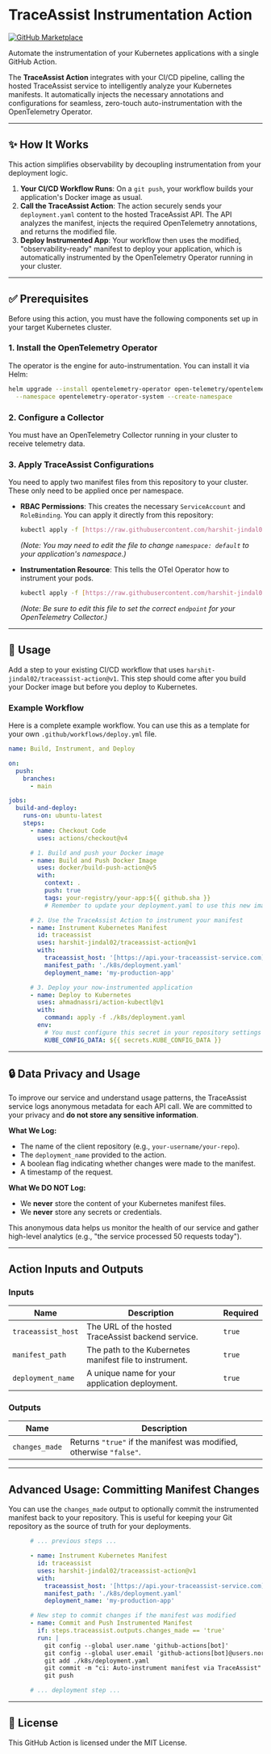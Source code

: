 # TraceAssist Instrumentation Action

[![GitHub Marketplace](https://img.shields.io/badge/Marketplace-TraceAssist%20Action-blue.svg?style=for-the-badge&logo=github)](https://github.com/marketplace/actions/traceassist-instrumentation-action)

Automate the instrumentation of your Kubernetes applications with a single GitHub Action.

The **TraceAssist Action** integrates with your CI/CD pipeline, calling the hosted TraceAssist service to intelligently analyze your Kubernetes manifests. It automatically injects the necessary annotations and configurations for seamless, zero-touch auto-instrumentation with the OpenTelemetry Operator.

---

## ✨ How It Works

This action simplifies observability by decoupling instrumentation from your deployment logic.

1.  **Your CI/CD Workflow Runs**: On a `git push`, your workflow builds your application's Docker image as usual.
2.  **Call the TraceAssist Action**: The action securely sends your `deployment.yaml` content to the hosted TraceAssist API. The API analyzes the manifest, injects the required OpenTelemetry annotations, and returns the modified file.
3.  **Deploy Instrumented App**: Your workflow then uses the modified, "observability-ready" manifest to deploy your application, which is automatically instrumented by the OpenTelemetry Operator running in your cluster.

---

## ✅ Prerequisites

Before using this action, you must have the following components set up in your target Kubernetes cluster.

### 1. Install the OpenTelemetry Operator
The operator is the engine for auto-instrumentation. You can install it via Helm:
```sh
helm upgrade --install opentelemetry-operator open-telemetry/opentelemetry-operator \
  --namespace opentelemetry-operator-system --create-namespace
```

### 2. Configure a Collector
You must have an OpenTelemetry Collector running in your cluster to receive telemetry data.

### 3. Apply TraceAssist Configurations
You need to apply two manifest files from this repository to your cluster. These only need to be applied once per namespace.

* **RBAC Permissions**: This creates the necessary `ServiceAccount` and `RoleBinding`. You can apply it directly from this repository:
    ```sh
    kubectl apply -f [https://raw.githubusercontent.com/harshit-jindal02/traceassist-action/main/templates/traceassist-rbac.yaml](https://raw.githubusercontent.com/harshit-jindal02/traceassist-action/main/templates/traceassist-rbac.yaml)
    ```
    *(Note: You may need to edit the file to change `namespace: default` to your application's namespace.)*

* **Instrumentation Resource**: This tells the OTel Operator how to instrument your pods.
    ```sh
    kubectl apply -f [https://raw.githubusercontent.com/harshit-jindal02/traceassist-action/main/templates/instrumentation.yaml](https://raw.githubusercontent.com/harshit-jindal02/traceassist-action/main/templates/instrumentation.yaml)
    ```
    *(Note: Be sure to edit this file to set the correct `endpoint` for your OpenTelemetry Collector.)*

---

## 🚀 Usage

Add a step to your existing CI/CD workflow that uses `harshit-jindal02/traceassist-action@v1`. This step should come after you build your Docker image but before you deploy to Kubernetes.

### Example Workflow

Here is a complete example workflow. You can use this as a template for your own `.github/workflows/deploy.yml` file.

```yaml
name: Build, Instrument, and Deploy

on:
  push:
    branches:
      - main

jobs:
  build-and-deploy:
    runs-on: ubuntu-latest
    steps:
      - name: Checkout Code
        uses: actions/checkout@v4

      # 1. Build and push your Docker image
      - name: Build and Push Docker Image
        uses: docker/build-push-action@v5
        with:
          context: .
          push: true
          tags: your-registry/your-app:${{ github.sha }}
          # Remember to update your deployment.yaml to use this new image tag!

      # 2. Use the TraceAssist Action to instrument your manifest
      - name: Instrument Kubernetes Manifest
        id: traceassist
        uses: harshit-jindal02/traceassist-action@v1
        with:
          traceassist_host: '[https://api.your-traceassist-service.com](https://api.your-traceassist-service.com)'
          manifest_path: './k8s/deployment.yaml'
          deployment_name: 'my-production-app'

      # 3. Deploy your now-instrumented application
      - name: Deploy to Kubernetes
        uses: ahmadnassri/action-kubectl@v1
        with:
          command: apply -f ./k8s/deployment.yaml
        env:
          # You must configure this secret in your repository settings
          KUBE_CONFIG_DATA: ${{ secrets.KUBE_CONFIG_DATA }}
```

---

## 🔒 Data Privacy and Usage

To improve our service and understand usage patterns, the TraceAssist service logs anonymous metadata for each API call. We are committed to your privacy and **do not store any sensitive information**.

**What We Log:**
* The name of the client repository (e.g., `your-username/your-repo`).
* The `deployment_name` provided to the action.
* A boolean flag indicating whether changes were made to the manifest.
* A timestamp of the request.

**What We DO NOT Log:**
* We **never** store the content of your Kubernetes manifest files.
* We **never** store any secrets or credentials.

This anonymous data helps us monitor the health of our service and gather high-level analytics (e.g., "the service processed 50 requests today").

---

## Action Inputs and Outputs

### Inputs

| Name               | Description                                           | Required |
| ------------------ | ----------------------------------------------------- | -------- |
| `traceassist_host` | The URL of the hosted TraceAssist backend service.    | `true`   |
| `manifest_path`    | The path to the Kubernetes manifest file to instrument. | `true`   |
| `deployment_name`  | A unique name for your application deployment.        | `true`   |

### Outputs

| Name             | Description                                                   |
| ---------------- | ------------------------------------------------------------- |
| `changes_made`   | Returns `"true"` if the manifest was modified, otherwise `"false"`. |

---

## Advanced Usage: Committing Manifest Changes

You can use the `changes_made` output to optionally commit the instrumented manifest back to your repository. This is useful for keeping your Git repository as the source of truth for your deployments.

```yaml
      # ... previous steps ...

      - name: Instrument Kubernetes Manifest
        id: traceassist
        uses: harshit-jindal02/traceassist-action@v1
        with:
          traceassist_host: '[https://api.your-traceassist-service.com](https://api.your-traceassist-service.com)'
          manifest_path: './k8s/deployment.yaml'
          deployment_name: 'my-production-app'

      # New step to commit changes if the manifest was modified
      - name: Commit and Push Instrumented Manifest
        if: steps.traceassist.outputs.changes_made == 'true'
        run: |
          git config --global user.name 'github-actions[bot]'
          git config --global user.email 'github-actions[bot]@users.noreply.github.com'
          git add ./k8s/deployment.yaml
          git commit -m "ci: Auto-instrument manifest via TraceAssist"
          git push

      # ... deployment step ...
```

---

## 📜 License

This GitHub Action is licensed under the MIT License.
